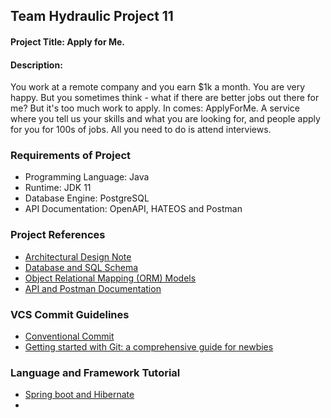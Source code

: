 ## Team Hydraulic Project 11

#### Project Title: Apply for Me.

#### Description: 

You work at a remote company and you earn $1k a month. You are very happy. But you sometimes think - what if there are better jobs out there for me? But it's too much work to apply. In comes: ApplyForMe. A service where you tell us your skills and what you are looking for, and people apply for you for 100s of jobs. All you need to do is attend interviews.

### Requirements of Project

- Programming Language: Java
- Runtime: JDK 11 
- Database Engine: PostgreSQL
- API Documentation: OpenAPI, HATEOS and Postman

### Project References

- [Architectural Design Note](https://github.com/teamhydraulic/apply-for-me-backend-architectural-design/blob/main/docs/ARCHITECTURE.md)
- [Database and SQL Schema](https://github.com/teamhydraulic/apply-for-me-backend-architectural-design/blob/main/src/main/resources/schema.sql)
- [Object Relational Mapping (ORM) Models](https://github.com/teamhydraulic/apply-for-me-backend-architectural-design/tree/main/src/main/java/ng/hng/hydraulic/applyforme/model)
- [API and Postman Documentation](https://www.postman.com/maintenance-physicist-41351297/workspace/team-hydraulic)


### VCS Commit Guidelines

- [Conventional Commit](https://www.conventionalcommits.org/en/v1.0.0/)
- [Getting started with Git: a comprehensive guide for newbies](https://codegym.cc/groups/posts/379-getting-started-with-git-a-comprehensive-guide-for-newbies)

### Language and Framework Tutorial
- [Spring boot and Hibernate](https://github.com/teamhydraulic/apply-for-me-backend-architectural-design/blob/main/docs/TUTORIAL.md)
- 